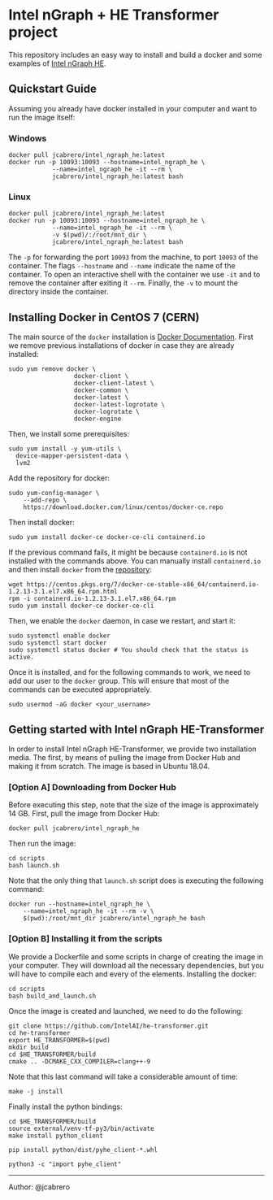 # Intel nGraph + HE Transformer project
This repository includes an easy way to install and build a docker and some examples of [Intel nGraph HE](https://github.com/IntelAI/he-transformer).

## Quickstart Guide
Assuming you already have docker installed in your computer and want to run the image itself:
### Windows
```
docker pull jcabrero/intel_ngraph_he:latest
docker run -p 10093:10093 --hostname=intel_ngraph_he \
            --name=intel_ngraph_he -it --rm \
            jcabrero/intel_ngraph_he:latest bash 
```
### Linux
```
docker pull jcabrero/intel_ngraph_he:latest
docker run -p 10093:10093 --hostname=intel_ngraph_he \
            --name=intel_ngraph_he -it --rm \
            -v $(pwd)/:/root/mnt_dir \
            jcabrero/intel_ngraph_he:latest bash
```
The `-p` for forwarding the port `10093` from the machine, to port `10093` of the container. The flags `--hostname` and `--name` indicate the name of the container.  To open an interactive shell with the container we use `-it` and to remove the container after exiting it `--rm`. Finally, the `-v` to mount the directory inside the container.

## Installing Docker in CentOS 7 (CERN)
The main source of the `docker` installation is [Docker Documentation](https://docs.docker.com/install/linux/docker-ce/centos/).
First we remove previous installations of docker in case they are already installed:
```
sudo yum remove docker \
                  docker-client \
                  docker-client-latest \
                  docker-common \
                  docker-latest \
                  docker-latest-logrotate \
                  docker-logrotate \
                  docker-engine
```
Then, we install some prerequisites:
```
sudo yum install -y yum-utils \
  device-mapper-persistent-data \
  lvm2
```
Add the repository for docker:
```
sudo yum-config-manager \
    --add-repo \
    https://download.docker.com/linux/centos/docker-ce.repo
```
Then install docker:
```
sudo yum install docker-ce docker-ce-cli containerd.io
```
If the previous command fails, it might be because `containerd.io` is not installed with the commands above. You can manually install `containerd.io` and then install `docker` from the [repository](https://centos.pkgs.org/7/docker-ce-stable-x86_64/containerd.io-1.2.13-3.1.el7.x86_64.rpm.html):
```
wget https://centos.pkgs.org/7/docker-ce-stable-x86_64/containerd.io-1.2.13-3.1.el7.x86_64.rpm.html
rpm -i containerd.io-1.2.13-3.1.el7.x86_64.rpm
sudo yum install docker-ce docker-ce-cli
```
Then, we enable the `docker` daemon, in case we restart, and start it:
```
sudo systemctl enable docker
sudo systemctl start docker
sudo systemctl status docker # You should check that the status is active.
```
Once it is installed, and for the following commands to work, we need to add our user to the `docker` group. This will ensure that most of the commands can be executed appropriately.
```
sudo usermod -aG docker <your_username>
```

## Getting started with Intel nGraph HE-Transformer
In order to install Intel nGraph HE-Transformer, we provide two installation media. The first, by means of pulling the image from Docker Hub and making it from scratch. The image is based in Ubuntu 18.04.

###  [Option A] Downloading from Docker Hub
Before executing this step, note that the size of the image is approximately 14 GB.
First, pull the image from Docker Hub:
```
docker pull jcabrero/intel_ngraph_he
```
Then run the image:
```
cd scripts
bash launch.sh
```
Note that the only thing that `launch.sh` script does is executing the following command:
```
docker run --hostname=intel_ngraph_he \
	--name=intel_ngraph_he -it --rm -v \
	$(pwd):/root/mnt_dir jcabrero/intel_ngraph_he bash
```

### [Option B] Installing it from the scripts
We provide a Dockerfile and some scripts in charge of creating the image in your computer. They will download all the necessary dependencies, but you will have to compile each and every of the elements.
Installing the docker:
```
cd scripts
bash build_and_launch.sh
```
Once the image is created and launched, we need to do the following:
```
git clone https://github.com/IntelAI/he-transformer.git
cd he-transformer
export HE_TRANSFORMER=$(pwd)
mkdir build
cd $HE_TRANSFORMER/build
cmake .. -DCMAKE_CXX_COMPILER=clang++-9
```
Note that this last command will take a considerable amount of time:
```
make -j install
```
Finally install the python bindings:
```
cd $HE_TRANSFORMER/build
source external/venv-tf-py3/bin/activate
make install python_client

pip install python/dist/pyhe_client-*.whl

python3 -c "import pyhe_client"
```

___
Author: @jcabrero


